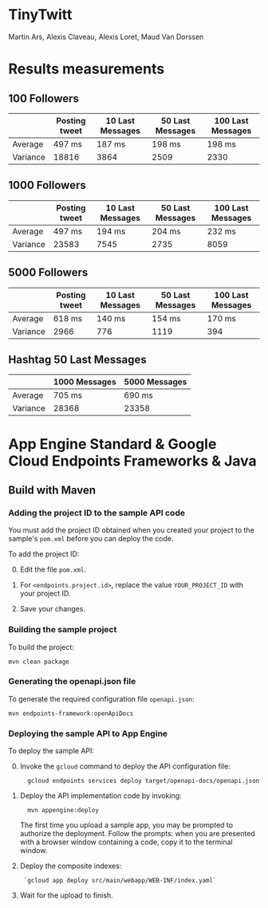 # TinyTwitt

Martin Ars, Alexis Claveau, Alexis Loret, Maud Van Dorssen

# Results measurements

## 100 Followers

|          | Posting tweet | 10 Last Messages | 50 Last Messages | 100 Last Messages |
|----------|---------------|------------------|------------------|-------------------|
|  Average |    497 ms     |       187 ms     |       198 ms     |       198 ms      |   
| Variance |    18816      |       3864       |       2509       |        2330       |

## 1000 Followers

|          | Posting tweet | 10 Last Messages | 50 Last Messages | 100 Last Messages |
|----------|---------------|------------------|------------------|-------------------|
|  Average |    497 ms     |       194 ms     |       204 ms     |       232 ms      |   
| Variance |    23583      |       7545       |       2735       |        8059       |

## 5000 Followers

|          | Posting tweet | 10 Last Messages | 50 Last Messages | 100 Last Messages |
|----------|---------------|------------------|------------------|-------------------|
|  Average |    618 ms     |       140 ms     |       154 ms     |       170 ms      |   
| Variance |     2966      |        776       |       1119       |         394       |

## Hashtag 50 Last Messages

|          | 1000 Messages | 5000 Messages |
|----------|---------------|---------------|
|  Average |    705 ms     |    690 ms     |   
| Variance |     28368     |      23358    |

# App Engine Standard & Google Cloud Endpoints Frameworks & Java

## Build with Maven

### Adding the project ID to the sample API code

You must add the project ID obtained when you created your project to the
sample's `pom.xml` before you can deploy the code.

To add the project ID:

0. Edit the file `pom.xml`.

0. For `<endpoints.project.id>`, replace the value `YOUR_PROJECT_ID` with
your project ID.

0. Save your changes.

### Building the sample project

To build the project:

    mvn clean package

### Generating the openapi.json file

To generate the required configuration file `openapi.json`:

    mvn endpoints-framework:openApiDocs

### Deploying the sample API to App Engine

To deploy the sample API:

0. Invoke the `gcloud` command to deploy the API configuration file:

         gcloud endpoints services deploy target/openapi-docs/openapi.json

0. Deploy the API implementation code by invoking:

         mvn appengine:deploy

    The first time you upload a sample app, you may be prompted to authorize the
    deployment. Follow the prompts: when you are presented with a browser window
    containing a code, copy it to the terminal window.
    
0. Deploy the composite indexes:
		
		`gcloud app deploy src/main/webapp/WEB-INF/index.yaml`

0. Wait for the upload to finish.
